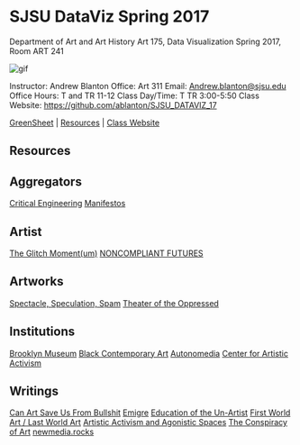 **SJSU DataViz Spring 2017**
======================
Department of Art and Art History
Art 175, Data Visualization Spring 2017, Room ART 241

![gif](http://i.imgur.com/zdzDxsA.gif)

Instructor: Andrew Blanton
Office: Art 311
Email: Andrew.blanton@sjsu.edu
Office Hours: T and TR 11-12
Class Day/Time: T TR 3:00-5:50
Class Website: https://github.com/ablanton/SJSU_DATAVIZ_17

[GreenSheet](https://github.com/ablanton/SJSU_DATAVIZ_17/blob/master/GREENSHEET.md)
| [Resources](https://github.com/ablanton/SJSU_DATAVIZ_17/blob/master/RESOURCES.md)
| [Class Website](https://github.com/ablanton/SJSU_DATAVIZ_17)

Resources
---------

## Aggregators
[Critical Engineering](https://criticalengineering.org/)
[Manifestos](http://www.disnovation.org/manifestos/) 

## Artist
[The Glitch Moment(um)](http://networkcultures.org/_uploads/NN%234_RosaMenkman.pdf)
[NONCOMPLIANT FUTURES](http://disnovation.org/fnc2/index.html#english)

## Artworks
[Spectacle, Speculation, Spam](https://vimeo.com/194963450/7b76ebff6a)
[Theater of the Oppressed](http://www.tonyc.nyc/)

## Institutions
[Brooklyn Museum](https://www.brooklynmuseum.org/exhibitions/agitprop)
[Black Contemporary Art](http://blackcontemporaryart.tumblr.com/)
[Autonomedia](http://autonomedia.org/)
[Center for Artistic Activism](https://artisticactivism.org/reading-list/s)

## Writings 
[Can Art Save Us From Bullshit](http://www.publicseminar.org/2016/12/can-art-save-us-from-bullshit/#.WGrk5bYrJE5)
[Emigre](http://emigre.com/Editorial.php?sect=1&id=14)
[Education of the Un-Artist](http://xenopraxis.net/readings/kaprow_education1.pdf)
[First World Art / Last World Art](http://www.naimark.net/writing/firstword.html)
[Artistic Activism and Agonistic Spaces](http://www.artandresearch.org.uk/v1n2/mouffe.html)
[The Conspiracy of Art](https://kirkbrideplan.files.wordpress.com/2012/10/jean-baudrillard-the-conspiracy-of-art.pdf)
[newmedia.rocks](http://newmedia.rocks/notes/realtime.html)